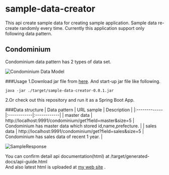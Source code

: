 # sample-data-creator
This api create sample data for creating sample application.
Sample data re-create randomly every time.
Currently this application support only following data pattern.

## Condominium
Condominium data pattern has 2 types of data set.

![Condominium Data Model](http://takahirofujii.com/product/sample-data-creator/0.0.1/condominium-data-model.jpg)

###Usage
1.Download jar file from [here](https://github.com/taka66/sample-data-creator/tree/master/target). And start-up jar file like following.

```
java -jar ./target/sample-data-creator-0.0.1.jar
```

2.Or check out this repository and run it as a Spring Boot App.

###Data structure
| Data pattern | URL sample | Description |
|:-------------|:------------|:------------|
| master data  | http://localhost:9991/condominium/get?field=master&size=5 | Condominium has master data which stored id,name,prefecture. |
| sales data   | http://localhost:9991/condominium/get?field=sales&size=5 | Condominium has sales data of recent 1 year. |

![SampleResponse](http://takahirofujii.com/product/sample-data-creator/0.0.1/response-sample.jpg)

You can confirm detail api documentation(html) at /target/generated-docs/api-guide.html  
And also latest html is uploaded at [my web site](http://takahirofujii.com/product/sample-data-creator/0.0.1/api-guide.html) .